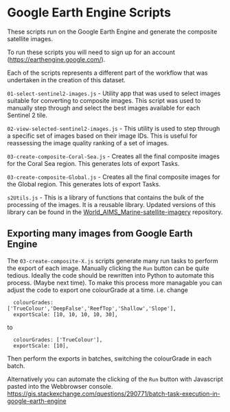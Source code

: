# Google Earth Engine Scripts
These scripts run on the Google Earth Engine and generate the composite satellite images.

To run these scripts you will need to sign up for an account (https://earthengine.google.com/).

Each of the scripts represents a different part of the workflow that was undertaken in the
creation of this dataset.

`01-select-sentinel2-images.js` - Utility app that was used to select images suitable for converting
to composite images. This script was used to manually step through and select the best images available
for each Sentinel 2 tile.

`02-view-selected-sentinel2-images.js` - This utility is used to step through a specific set of
images based on their image IDs. This is useful for reassessing the image quality ranking of
a set of images.

`03-create-composite-Coral-Sea.js` - Creates all the final composite images for the Coral Sea region.
This generates lots of export Tasks. 

`03-create-composite-Global.js` - Creates all the final composite images for the Global region.
This generates lots of export Tasks. 

`s2Utils.js` - This is a library of functions that contains the bulk of the processing of the
images. It is a reusable library. Updated versions of this library can be found in the
[World_AIMS_Marine-satellite-imagery](https://github.com/eatlas/World_AIMS_Marine-satellite-imagery)
repository.

## Exporting many images from Google Earth Engine
The `03-create-composite-X.js` scripts generate many run tasks to perform the export of each
image. Manually clicking the `Run` button can be quite tedious. Ideally the code should be
rewritten into Python to automate this process. (Maybe next time). To make this process
more managable you can adjust the code to export one colourGrade at a time. i.e. change
```
  colourGrades: ['TrueColour','DeepFalse','ReefTop','Shallow','Slope'],
  exportScale: [10, 10, 10, 10, 30],
```
to
```
  colourGrades: ['TrueColour'],
  exportScale: [10],
```
Then perform the exports in batches, switching the colourGrade in each batch.

Alternatively you can automate the clicking of the `Run` button with Javascript pasted
into the Webbrowser console.
https://gis.stackexchange.com/questions/290771/batch-task-execution-in-google-earth-engine